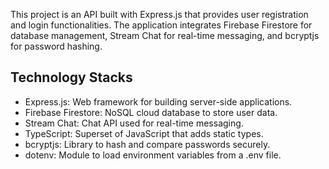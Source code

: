 This project is an API built with Express.js that provides user registration and login functionalities. The application integrates Firebase Firestore for database management,
Stream Chat for real-time messaging, and bcryptjs for password hashing.

Technology Stacks
---------------
- Express.js: Web framework for building server-side applications.
- Firebase Firestore: NoSQL cloud database to store user data.
- Stream Chat: Chat API used for real-time messaging.
- TypeScript: Superset of JavaScript that adds static types.
- bcryptjs: Library to hash and compare passwords securely.
- dotenv: Module to load environment variables from a .env file.
